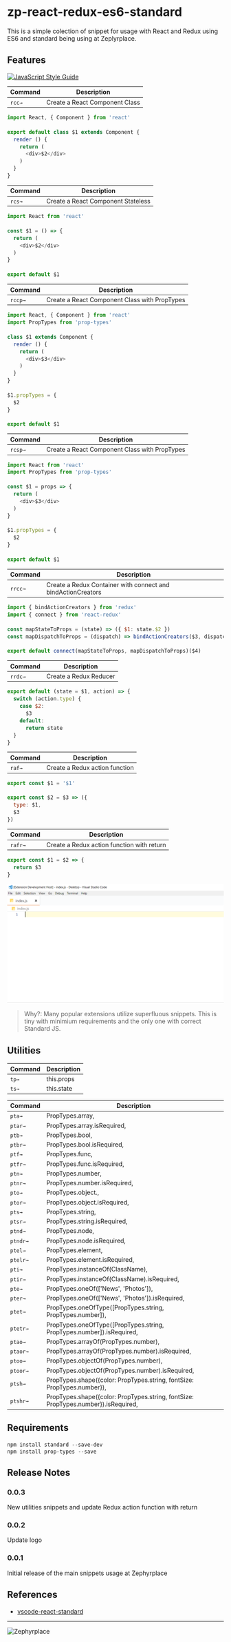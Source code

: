 # zp-react-redux-es6-standard

This is a simple colection of snippet for usage with React and Redux using ES6 and standard being using at Zeplyrplace.

## Features

[![JavaScript Style Guide](https://cdn.rawgit.com/standard/standard/master/badge.png)](https://github.com/standard/standard)

| Command | Description |
| --- | --- |
| `rcc→` | Create a React Component Class |

``` javascript
import React, { Component } from 'react'

export default class $1 extends Component {
  render () { 
    return (
      <div>$2</div>
    )
  }
}

```

| Command | Description |
| --- | --- |
| `rcs→` | Create a React Component Stateless |

``` javascript
import React from 'react'

const $1 = () => {
  return (
    <div>$2</div>
  )
}

export default $1

```

| Command | Description |
| --- | --- |
| `rccp→` | Create a React Component Class with PropTypes |

``` javascript
import React, { Component } from 'react'
import PropTypes from 'prop-types'

class $1 extends Component {
  render () {
    return (
      <div>$3</div>
    )
  }
}

$1.propTypes = {
  $2
}

export default $1


```

| Command | Description |
| --- | --- |
| `rcsp→` | Create a React Component Class with PropTypes |

``` javascript
import React from 'react'
import PropTypes from 'prop-types'

const $1 = props => {
  return (
    <div>$3</div>
  )
}

$1.propTypes = {
  $2
}

export default $1

```

| Command | Description |
| --- | --- |
| `rrcc→` | Create a Redux Container with connect and bindActionCreators |

``` javascript
import { bindActionCreators } from 'redux'
import { connect } from 'react-redux'

const mapStateToProps = (state) => ({ $1: state.$2 })
const mapDispatchToProps = (dispatch) => bindActionCreators($3, dispatch)

export default connect(mapStateToProps, mapDispatchToProps)($4)

```

| Command | Description |
| --- | --- |
| `rrdc→` | Create a Redux Reducer |

``` javascript
export default (state = $1, action) => {
  switch (action.type) {
    case $2:
      $3
    default:
      return state
  }
}

```

| Command | Description |
| --- | --- |
| `raf→` | Create a Redux action function |

``` javascript
export const $1 = '$1'

export const $2 = $3 => ({
  type: $1,
  $3
})

```

| Command | Description |
| --- | --- |
| `rafr→` | Create a Redux action function with return |

``` javascript
export const $1 = $2 => {
  return $3
}

```

![feature X](images/vsc-ext.gif)

> Why?: Many popular extensions utilize superfluous snippets. This is tiny with minimium requirements and the only one with correct Standard JS.

## Utilities

| Command | Description |
| --- | --- |
| `tp→` | this.props |
| `ts→` | this.state |

| Command  | Description |
| --- | --- |
| `pta→`   | PropTypes.array, |
| `ptar→`  | PropTypes.array.isRequired, |
| `ptb→`   | PropTypes.bool, |
| `ptbr→`  | PropTypes.bool.isRequired, |
| `ptf→`   | PropTypes.func, |
| `ptfr→`  | PropTypes.func.isRequired, |
| `ptn→`   | PropTypes.number, |
| `ptnr→`  | PropTypes.number.isRequired, |
| `pto→`   | PropTypes.object., |
| `ptor→`  | PropTypes.object.isRequired, |
| `pts→`   | PropTypes.string, |
| `ptsr→`  | PropTypes.string.isRequired, |
| `ptnd→`  | PropTypes.node, |
| `ptndr→` | PropTypes.node.isRequired, |
| `ptel→`  | PropTypes.element, |
| `ptelr→` | PropTypes.element.isRequired, |
| `pti→`   | PropTypes.instanceOf(ClassName), |
| `ptir→`  | PropTypes.instanceOf(ClassName).isRequired, |
| `pte→`   | PropTypes.oneOf(['News', 'Photos']), |
| `pter→`  | PropTypes.oneOf(['News', 'Photos']).isRequired, |
| `ptet→`  | PropTypes.oneOfType([PropTypes.string, PropTypes.number]), |
| `ptetr→` | PropTypes.oneOfType([PropTypes.string, PropTypes.number]).isRequired, |
| `ptao→`  | PropTypes.arrayOf(PropTypes.number), |
| `ptaor→` | PropTypes.arrayOf(PropTypes.number).isRequired, |
| `ptoo→`  | PropTypes.objectOf(PropTypes.number), |
| `ptoor→` | PropTypes.objectOf(PropTypes.number).isRequired, |
| `ptsh→`  | PropTypes.shape({color: PropTypes.string, fontSize: PropTypes.number}), |
| `ptshr→` | PropTypes.shape({color: PropTypes.string, fontSize: PropTypes.number}).isRequired, |


## Requirements

```
npm install standard --save-dev
npm install prop-types --save
```

## Release Notes

### 0.0.3

New utilities snippets and update Redux action function with return

### 0.0.2

Update logo

### 0.0.1

Initial release of the main snippets usage at Zephyrplace

## References

* [vscode-react-standard](https://github.com/TimonVS/vscode-react-standard/)

***
![Zephyrplace](https://avatars0.githubusercontent.com/u/17429557?s=200&v=4)
